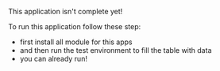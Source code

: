 This application isn't complete yet!

To run this application follow these step:

- first install all module for this apps
- and then run the test environment to fill the table with data
- you can already run!
